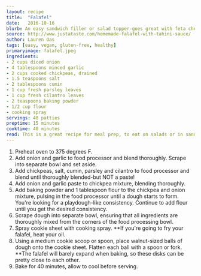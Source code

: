 ```yaml
---
layout: recipe
title:  "Falafel"
date:   2016-10-16
blurb: An easy sandwich filler or salad topper-goes great with feta cheese!
source: http://www.justataste.com/homemade-falafel-with-tahini-sauce/
author: Lauren Oas
tags: [easy, vegan, gluten-free, healthy]
primaryimage: falafel.jpeg
ingredients: 
- 2 cups diced onion
- 4 tablespoons minced garlic
- 2 cups cooked chickpeas, drained
- 1.5 teaspoons salt
- 2 tablespoons cumin
- 1 cup fresh parsley leaves
- 1 cup fresh cilantro leaves
- 2 teaspoons baking powder
- 1/2 cup flour
- cooking spray
servings: 48 patties 
preptime: 15 minutes
cooktime: 40 minutes
read: This is a great recipe for meal prep, to eat on salads or in sandwiches for the work week. Traditionally, falafel is fried, but I prefer to bake it to keep things a bit lighter. I usually eat as a salad with only this and feta cheese. **This recipe is marked gluten-free, but please be sure to check your ingredients that they are marked "gluten-free" before you serve to anybody with dietary restrictions.
---
```

1. Preheat oven to 375 degrees F.
2. Add onion and garlic to food processor and blend thoroughly. Scrape into separate bowl and set aside.
3. Add chickpeas, salt, cumin, parsley and cilantro to food processor and blend until thoroughly blended-but NOT a paste!
4. Add onion and garlic paste to chickpea mixture, blending thoroughly.
5. Add baking powder and 1 tablespoon flour to the chickpea and onion mixture, pulsing in the food processor until a dough starts to form. You're looking for a playdough-like consistency. Continue to add flour until you get the desired consistency.
6. Scrape dough into separate bowl, ensuring that all ingredients are thoroughly mixed from the corners of the food processing bowl. 
7. Spray cookie sheet with cooking spray. **If you're going to fry your falafel, heat your oil.
8. Using a medium cookie scoop or spoon, place walnut-sized balls of dough onto the cookie sheet. Flatten each ball with a spoon or fork. **The falafel will barely expand when baking, so these disks can be pretty close to each other.
9. Bake for 40 minutes, allow to cool before serving.